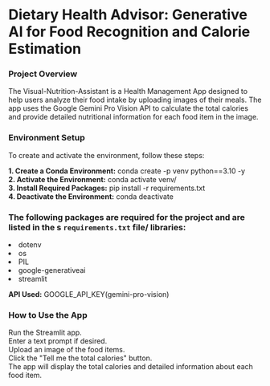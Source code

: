 # Dietary Health Advisor: Generative AI for Food Recognition and Calorie Estimation

### Project Overview
The Visual-Nutrition-Assistant is a Health Management App designed to help users analyze their food intake by uploading images of their meals. The app uses the Google Gemini Pro Vision API to calculate the total calories and provide detailed nutritional information for each food item in the image.

### Environment Setup
To create and activate the environment, follow these steps:

**1. Create a Conda Environment:**
   conda create -p venv python==3.10 -y
<br>
**2. Activate the Environment:**
   conda activate venv/
<br>
**3. Install Required Packages:**
   pip install -r requirements.txt
<br>
**4. Deactivate the Environment:**
   conda deactivate

### The following packages are required for the project and are listed in the s ``requirements.txt`` file/ libraries:

<li>dotenv
<li>os
<li>PIL
<li>google-generativeai
<li>streamlit

**API Used:** 
GOOGLE_API_KEY(gemini-pro-vision)

### How to Use the App
Run the Streamlit app.
<br>
Enter a text prompt if desired.
<br>
Upload an image of the food items.
<br>
Click the "Tell me the total calories" button.
<br>
The app will display the total calories and detailed information about each food item.

